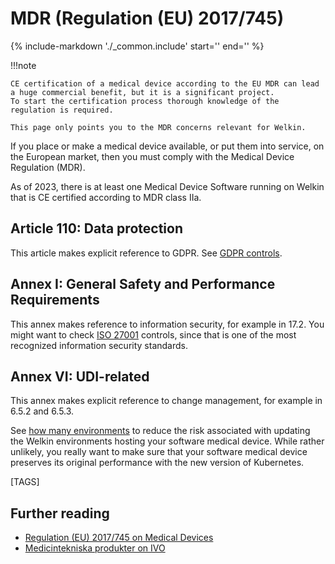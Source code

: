 # MDR (Regulation (EU) 2017/745)

{%
   include-markdown './_common.include'
   start='<!--legal-disclaimer-start-->'
   end='<!--legal-disclaimer-end-->'
%}

!!!note

    CE certification of a medical device according to the EU MDR can lead a huge commercial benefit, but it is a significant project.
    To start the certification process thorough knowledge of the regulation is required.

    This page only points you to the MDR concerns relevant for Welkin.

If you place or make a medical device available, or put them into service, on the European market, then you must comply with the Medical Device Regulation (MDR).

As of 2023, there is at least one Medical Device Software running on Welkin that is CE certified according to MDR class IIa.

## Article 110: Data protection

This article makes explicit reference to GDPR. See [GDPR controls](gdpr.md).

## Annex I: General Safety and Performance Requirements

This annex makes reference to information security, for example in 17.2.
You might want to check [ISO 27001](iso-27001.md) controls, since that is one of the most recognized information security standards.

## Annex VI: UDI-related

This annex makes explicit reference to change management, for example in 6.5.2 and 6.5.3.

See [how many environments](../../user-guide/how-many-environments.md) to reduce the risk associated with updating the Welkin environments hosting your software medical device.
While rather unlikely, you really want to make sure that your software medical device preserves its original performance with the new version of Kubernetes.

[TAGS]

## Further reading

- [Regulation (EU) 2017/745 on Medical Devices](https://eur-lex.europa.eu/eli/reg/2017/745/2023-03-20)
- [Medicintekniska produkter on IVO](https://www.ivo.se/vard-omsorgsgivare/anmal-handelse-lamna-underrattelse/medicintekniska-produkter/)
